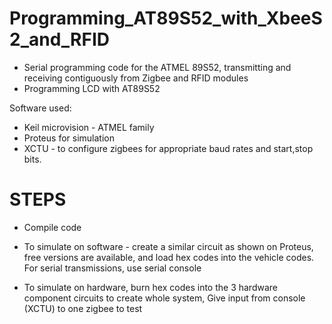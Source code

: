 # Programming_AT89S52_with_XbeeS2_and_RFID
- Serial programming code for the ATMEL 89S52, transmitting and receiving contiguously from Zigbee and RFID modules
- Programming LCD with AT89S52


Software used:
- Keil microvision - ATMEL family
- Proteus for simulation
- XCTU - to configure zigbees for appropriate baud rates and start,stop bits.


# STEPS
- Compile code
- To simulate on software - create a similar circuit as shown on Proteus, free versions are available, and load hex codes
   into the vehicle codes. For serial transmissions, use serial console
   
- To simulate on hardware, burn hex codes into the 3 hardware component circuits to create whole system, 
  Give input from console (XCTU) to one zigbee to test
  